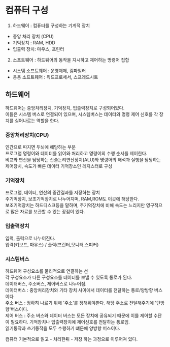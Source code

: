 # 컴퓨터 구성   
1. 하드웨어 : 컴퓨터를 구성하는 기계적 장치   
- 중앙 처리 장치 (CPU)   
- 기억장치 : RAM, HDD   
- 입출력 장치: 마우스, 프린터   
2. 소프트웨어 : 하드웨어의 동작을 지시하고 제어하는 명령어 집합   
- 시스템 소프트웨어 : 운영체제, 컴파일러   
- 응용 소프트웨어 : 워드프로세서, 스프레드시트   
   
## 하드웨어   
하드웨어는 중앙처리장치, 기억장치, 입출력장치로 구성되어있다.   
이들은 시스템 버스로 연결되어 있으며, 시스템버스는 데이터와 명령 제어 신호를 각 장치를 실어나르는 역할을 한다.   
### 중앙처리장치(CPU)   
인간으로 따지면 두뇌에 해당하는 부분    
프로그램 명령어와 데이터를 읽어와 처리하고 명령어의 수행 순서를 제어한다.   
비교와 연산을 담당하는 산술논리연산장치(ALU)와 명령어의 해석과 실행을 담당하는 제어장치, 속도가 빠른 데이터 기억장소인 레지스터로 구성   
### 기억장치   
프로그램, 데이터, 연산의 중간결과를 저장하는 장치   
주기억장치, 보조기억장치로 나누어지며, RAM,ROM도 이곳에 해당한다.   
보조기억장치는 하드디스크등을 말하며, 주기억장치에 비해 속도는 느리지만 영구적으로 많은 자료를 보관할 수 있는 장점이 있다.   
### 입출력장치   
입력, 출력으로 나누어진다.   
입력(키보드, 마우스) / 출력(프린터,모니터,스피커)   
### 시스템버스   
하드웨어 구성요소를 물리적으로 연결하는 선   
각 구성요소가 다른 구성요소를 데이터를 보낼 수 있도록 통로가 된다.   
데이터버스, 주소버스, 제어버스로 나누어짐.   
데이터버스 : 중앙처리장치와 기타 장치 사이에서 데이터를 전달하는 통로/양방향 버스이다   
주소 버스 : 정확히 나르기 위해 '주소'를 정해줘야한다. 해당 주소로 전달해주기에 '단방향'버스이다.   
제어 버스 : 주소 버스와 데이터 버스는 모든 장치에 공유되기 때문에 이를 제어할 수단이 필요하다. 기억장치나 입출력장치에 제어신호를 전달하는 통로임.   
읽기동작과 쓰기동작을 모두 수행하기 떄문에 양방향 버스이다.   
   
컴퓨터 기본적으로 읽고 - 처리한뒤 - 저장 하는 과정으로 이루어져 있다.      
